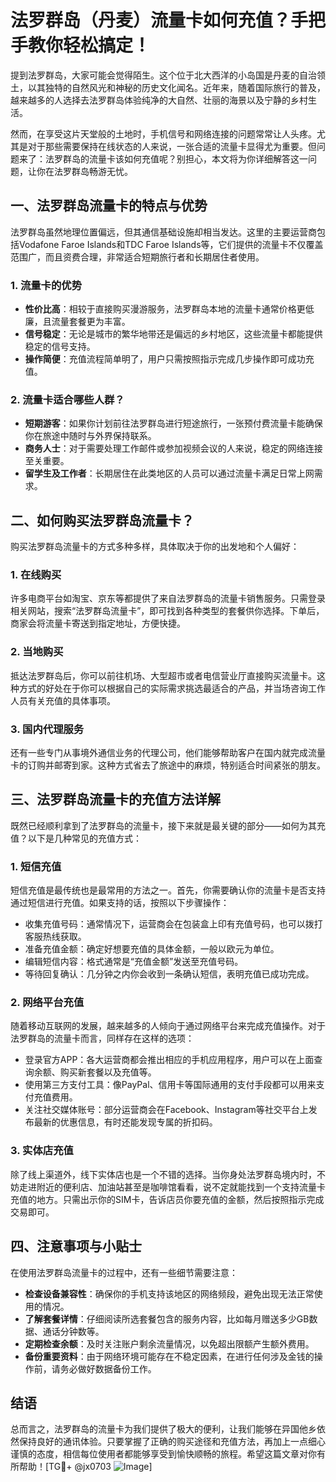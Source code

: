 # 法罗群岛（丹麦）流量卡如何充值？手把手教你轻松搞定！

提到法罗群岛，大家可能会觉得陌生。这个位于北大西洋的小岛国是丹麦的自治领土，以其独特的自然风光和神秘的历史文化闻名。近年来，随着国际旅行的普及，越来越多的人选择去法罗群岛体验纯净的大自然、壮丽的海景以及宁静的乡村生活。

然而，在享受这片天堂般的土地时，手机信号和网络连接的问题常常让人头疼。尤其是对于那些需要保持在线状态的人来说，一张合适的流量卡显得尤为重要。但问题来了：法罗群岛的流量卡该如何充值呢？别担心，本文将为你详细解答这一问题，让你在法罗群岛畅游无忧。

## 一、法罗群岛流量卡的特点与优势

法罗群岛虽然地理位置偏远，但其通信基础设施却相当发达。这里的主要运营商包括Vodafone Faroe Islands和TDC Faroe Islands等，它们提供的流量卡不仅覆盖范围广，而且资费合理，非常适合短期旅行者和长期居住者使用。

### 1. 流量卡的优势

- **性价比高**：相较于直接购买漫游服务，法罗群岛本地的流量卡通常价格更低廉，且流量套餐更为丰富。
- **信号稳定**：无论是城市的繁华地带还是偏远的乡村地区，这些流量卡都能提供稳定的信号支持。
- **操作简便**：充值流程简单明了，用户只需按照指示完成几步操作即可成功充值。

### 2. 流量卡适合哪些人群？

- **短期游客**：如果你计划前往法罗群岛进行短途旅行，一张预付费流量卡能确保你在旅途中随时与外界保持联系。
- **商务人士**：对于需要处理工作邮件或参加视频会议的人来说，稳定的网络连接至关重要。
- **留学生及工作者**：长期居住在此类地区的人员可以通过流量卡满足日常上网需求。

## 二、如何购买法罗群岛流量卡？

购买法罗群岛流量卡的方式多种多样，具体取决于你的出发地和个人偏好：

### 1. 在线购买

许多电商平台如淘宝、京东等都提供了来自法罗群岛的流量卡销售服务。只需登录相关网站，搜索“法罗群岛流量卡”，即可找到各种类型的套餐供你选择。下单后，商家会将流量卡寄送到指定地址，方便快捷。

### 2. 当地购买

抵达法罗群岛后，你可以前往机场、大型超市或者电信营业厅直接购买流量卡。这种方式的好处在于你可以根据自己的实际需求挑选最适合的产品，并当场咨询工作人员有关充值的具体事项。

### 3. 国内代理服务

还有一些专门从事境外通信业务的代理公司，他们能够帮助客户在国内就完成流量卡的订购并邮寄到家。这种方式省去了旅途中的麻烦，特别适合时间紧张的朋友。

## 三、法罗群岛流量卡的充值方法详解

既然已经顺利拿到了法罗群岛的流量卡，接下来就是最关键的部分——如何为其充值？以下是几种常见的充值方式：

### 1. 短信充值

短信充值是最传统也是最常用的方法之一。首先，你需要确认你的流量卡是否支持通过短信进行充值。如果支持的话，按照以下步骤操作：

- 收集充值号码：通常情况下，运营商会在包装盒上印有充值号码，也可以拨打客服热线获取。
- 准备充值金额：确定好想要充值的具体金额，一般以欧元为单位。
- 编辑短信内容：格式通常是“充值金额”发送至充值号码。
- 等待回复确认：几分钟之内你会收到一条确认短信，表明充值已成功完成。

### 2. 网络平台充值

随着移动互联网的发展，越来越多的人倾向于通过网络平台来完成充值操作。对于法罗群岛的流量卡而言，同样存在这样的选项：

- 登录官方APP：各大运营商都会推出相应的手机应用程序，用户可以在上面查询余额、购买新套餐以及充值等。
- 使用第三方支付工具：像PayPal、信用卡等国际通用的支付手段都可以用来支付充值费用。
- 关注社交媒体账号：部分运营商会在Facebook、Instagram等社交平台上发布最新的优惠信息，有时还能发现专属的折扣码。

### 3. 实体店充值

除了线上渠道外，线下实体店也是一个不错的选择。当你身处法罗群岛境内时，不妨走进附近的便利店、加油站甚至是咖啡馆看看，说不定就能找到一个支持流量卡充值的地方。只需出示你的SIM卡，告诉店员你要充值的金额，然后按照指示完成交易即可。

## 四、注意事项与小贴士

在使用法罗群岛流量卡的过程中，还有一些细节需要注意：

- **检查设备兼容性**：确保你的手机支持该地区的网络频段，避免出现无法正常使用的情况。
- **了解套餐详情**：仔细阅读所选套餐包含的服务内容，比如每月赠送多少GB数据、通话分钟数等。
- **定期检查余额**：及时关注账户剩余流量情况，以免超出限额产生额外费用。
- **备份重要资料**：由于网络环境可能存在不稳定因素，在进行任何涉及金钱的操作前，请务必做好数据备份工作。

## 结语

总而言之，法罗群岛的流量卡为我们提供了极大的便利，让我们能够在异国他乡依然保持良好的通讯体验。只要掌握了正确的购买途径和充值方法，再加上一点细心谨慎的态度，相信每位使用者都能够享受到愉快顺畅的旅程。希望这篇文章对你有所帮助！[TG💪+ @jx0703 ![Image](https://github.com/user-attachments/assets/dbca1d08-cadb-493c-b0ec-ad6f7a83f270)]